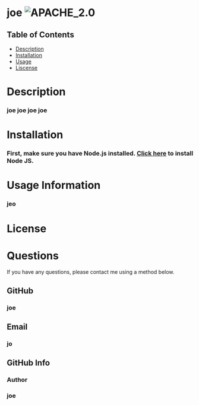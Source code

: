 
   # joe  ![APACHE_2.0](https://img.shields.io/badge/License-APACHE_2.0-blue.svg)

  ## Table of Contents
  * [Description](#description)
  * [Installation](#installation)
  * [Usage](#usage)
  * [Liscense](#license)
  
  # Description 
  ### joe joe joe joe 
  
  # Installation
   ### First, make sure you have Node.js installed. [Click here](!https://nodejs.org/en/download/) to install Node JS. 

  # Usage Information
   ### jeo

  # License
  ### 

  


  # Questions
  If you have any questions, please contact me using a method below.   
  ## GitHub
   ### joe

   ## Email
   ### jo
   ## GitHub Info 
   ### Author
   ### joe

  
  
    
    
    
    
    
    